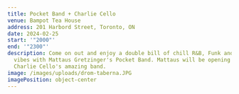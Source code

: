 ```yaml
---
title: Pocket Band + Charlie Cello
venue: Bampot Tea House
address: 201 Harbord Street, Toronto, ON
date: 2024-02-25
start: '"2000"'
end: '"2300"'
description: Come on out and enjoy a double bill of chill R&B, Funk and Rock
  vibes with Mattaus Gretzinger's Pocket Band. Mattaus will be opening for
  Charlie Cello's amazing band.
image: /images/uploads/drom-taberna.JPG
imagePosition: object-center
---
```

